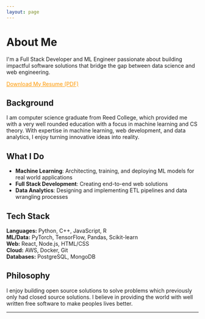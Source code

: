 ```yaml
---
layout: page
---
```






# About Me

I'm a Full Stack Developer and ML Engineer passionate about building impactful software solutions that bridge the gap between data science and web engineering.

<a href="/assets/files/Niels_Christoffersen_Resume_July_2025.pdf" class="btn btn--primary" style="color: #ff9800; margin-bottom: 1em;" target="_blank" rel="noopener">Download My Resume (PDF)</a>
## Background

I am computer science graduate from Reed College, which provided me with a very well rounded education with a focus in machine learning and CS theory. With expertise in machine learning, web development, and data analytics, I enjoy turning innovative ideas into reality.

## What I Do

- **Machine Learning**: Architecting, training, and deploying ML models for real world applications
- **Full Stack Development**: Creating end-to-end web solutions
- **Data Analytics**: Designing and implementing ETL pipelines and data wrangling processes

## Tech Stack

**Languages:** Python, C++, JavaScript, R  
**ML/Data:** PyTorch, TensorFlow, Pandas, Scikit-learn  
**Web:** React,  Node.js, HTML/CSS  
**Cloud:** AWS, Docker, Git  
**Databases:** PostgreSQL, MongoDB

## Philosophy

I enjoy building open source solutions to solve problems which previously only had closed source solutions. I believe in providing the world with well written free software to make peoples lives better. 



---
